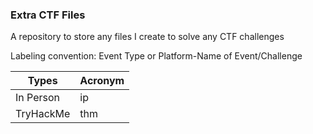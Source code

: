 ### Extra CTF Files

A repository to store any files I create to solve any CTF challenges <br>

Labeling convention: Event Type or Platform-Name of Event/Challenge <br>

| Types                  | Acronym |
|------------------------|---------|
| In Person              | ip      |
| TryHackMe              | thm     |
